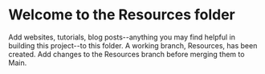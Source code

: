 # Welcome to the Resources folder

Add websites, tutorials, blog posts--anything you may find helpful in building this project--to this folder. A working branch, Resources, has been created. Add changes to the Resources branch before merging them to Main.